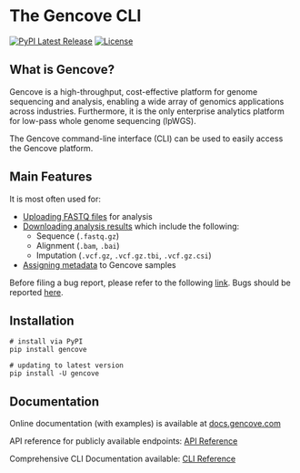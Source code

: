 # The Gencove CLI

[![PyPI Latest Release](https://img.shields.io/pypi/v/gencove.svg)](https://pypi.org/project/gencove/)
[![License](https://img.shields.io/pypi/l/gencove.svg)](https://github.com/gncv/gencove-cli/blob/master/LICENSE)

## What is Gencove?

Gencove is a high-throughput, cost-effective platform for genome sequencing and analysis, enabling a wide array of genomics applications across industries. Furthermore, it is the only enterprise analytics platform for low-pass whole genome sequencing (lpWGS).


The Gencove command-line interface (CLI) can be used to easily access the Gencove platform.

## Main Features

It is most often used for:
* [Uploading FASTQ files](https://docs.gencove.com/main/the-gencove-cli/#uploading-fastq-files) for analysis
* [Downloading analysis results](https://docs.gencove.com/main/the-gencove-cli/#downloading-deliverables) which include the following:
  * Sequence (`.fastq.gz`)
  * Alignment (`.bam`, `.bai`)
  * Imputation (`.vcf.gz`, `.vcf.gz.tbi`, `.vcf.gz.csi`)
* [Assigning metadata](https://docs.gencove.com/main/the-gencove-cli/#assigning-sample-metadata) to Gencove samples

Before filing a bug report, please refer to the following [link](https://docs.gencove.com/main/the-gencove-cli/#filing-a-bug-report-for-the-cli). Bugs should be reported [here](https://resources.gencove.com/hc/en-us/requests/new).

## Installation
```
# install via PyPI
pip install gencove

# updating to latest version
pip install -U gencove
```

## Documentation

Online documentation (with examples) is available at [docs.gencove.com](https://docs.gencove.com/main/introduction/)

API reference for publicly available endpoints: [API Reference](https://api.gencove.com/api/v2/docs/)

Comprehensive CLI Documentation available: [CLI Reference](https://docs.gencove.com/cli/)
